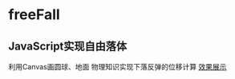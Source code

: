 # freeFall
## JavaScript实现自由落体
利用Canvas画圆球、地面
物理知识实现下落反弹的位移计算
[效果展示](https://codepen.io/caryforchristine/pen/LJZWZX)
